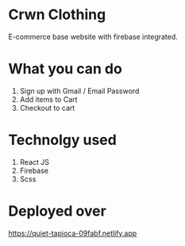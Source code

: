 # Crwn Clothing

E-commerce base website with firebase integrated.

# What you can do

1. Sign up with Gmail / Email Password
2. Add items to Cart
3. Checkout to cart

# Technolgy used

1. React JS
2. Firebase
3. Scss


# Deployed over

https://quiet-tapioca-09fabf.netlify.app



